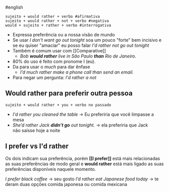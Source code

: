 #english 

```shell
sujeito + would rather + verbo #afirmativa
sujeito + would rather + not + verbo #negativa 
would + sujeito + rather + verbo #interrogativa
```

- Expressa preferência ou a nossa visão de mundo
- Se usar *I don't want go out tonight* soa um pouco "forte" bem incisivo e se eu quiser "amaciar" eu posso falar *I'd rather not go out tonight*
- Também é comum usar com [[Comparative]]
	- *Bob **would rather** live in São Paulo **than** Rio de Janeiro.*
- 80% do uso é feito com pronome I (eu).
- Da para usar o *much* para dar ênfase
	- *I’d much rather make a phone call than send an email.*
- Para negar um pergunta: *I'd rather a not*

## Would rather para preferir outra pessoa

```shell
sujeito + would rather + you + verbo no passado
```

- *I'd rather you cleaned the table* -> Eu preferiria que você limpasse a mesa
- *She’d rather Jack **didn’t go** out tonight.* -> ela preferiria que Jack não saísse hoje a noite
## I prefer vs I'd rather

Os dois indicam sua preferência, porém **[[I prefer]]** está mais relacionadas as suas preferências de modo geral e **would rather** está mais ligado as suas preferências disponíveis naquele momento.

*I prefer black coffee* -> seu gosto
*I’d rather eat Japanese food today* -> te deram duas opções comida japonesa ou comida mexicana